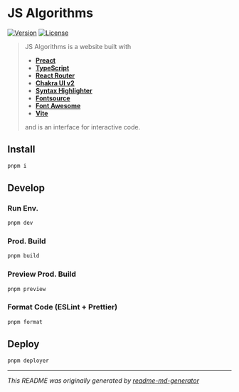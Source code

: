 # JS Algorithms
[![Version](https://img.shields.io/badge/dynamic/json?url=https://raw.githubusercontent.com/eldarlrd/js-algorithms/main/package.json&query=version&logo=git-extensions&label=version&labelColor=475569&color=0284c7)](https://github.com/eldarlrd/js-algorithms/blob/main/package.json)
[![License](https://img.shields.io/badge/dynamic/json?url=https://raw.githubusercontent.com/eldarlrd/js-algorithms/main/package.json&query=license&logo=open-source-initiative&logoColor=fff&label=license&labelColor=475569&color=c026d3)](https://github.com/eldarlrd/js-algorithms/blob/main/LICENSE)

> JS Algorithms is a website built with
> - **[Preact](https://preactjs.com)**
> - **[TypeScript](https://typescriptlang.org)**
> - **[React Router](https://reactrouter.com)**
> - **[Chakra UI v2](https://v2.chakra-ui.com)**
> - **[Syntax Highlighter](https://react-syntax-highlighter.github.io/react-syntax-highlighter)**
> - **[Fontsource](https://fontsource.org)**
> - **[Font Awesome](https://fontawesome.com)**
> - **[Vite](https://vite.dev)**
>
> and is an interface for interactive code.

## Install
```sh
pnpm i
```
## Develop
### Run Env.
```sh
pnpm dev
```
### Prod. Build
```sh
pnpm build
```
### Preview Prod. Build
```sh
pnpm preview
```
### Format Code (ESLint + Prettier)
```sh
pnpm format
```
## Deploy
```sh
pnpm deployer
```
***
*This README was originally generated by [readme-md-generator](https://github.com/kefranabg/readme-md-generator)*